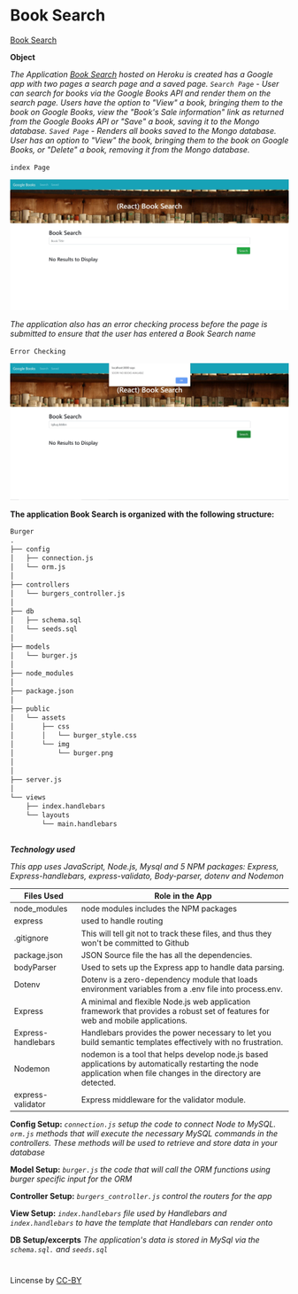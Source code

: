 # Book Search 

[ Book Search](https://floating-chamber-19128.herokuapp.com/) 

**Object**

*The Application [ Book Search](https://floating-chamber-19128.herokuapp.com/) hosted on Heroku is created has a Google app with two pages a search page and a saved page. `Search Page` - User can search for books via the Google Books API and render them on the search page. Users have the option to "View" a book, bringing them to the book on Google Books, view the "Book's Sale information" link as returned from the Google Books API or "Save" a book, saving it to the Mongo database. `Saved Page` - Renders all books saved to the Mongo database. User has an option to "View" the book, bringing them to the book on Google Books, or "Delete" a book, removing it from the Mongo database.*

`index Page`

<a href="#"><img src="https://github.com/fpinder/Books-Search/blob/master/client/images/index.jpg" alt="Home Page"></a>

*The application also has an error checking process before the page is submitted to ensure that the user has entered a  Book Search name*

`Error Checking`

<a href="#"><img src="https://github.com/fpinder/Books-Search/blob/master/client/images/noBooks.jpg" alt="Error Checking"></a>

**The application  Book Search is organized with the following structure:** 

```
Burger
.
├── config
│   ├── connection.js
│   └── orm.js
│ 
├── controllers
│   └── burgers_controller.js
│
├── db
│   ├── schema.sql
│   └── seeds.sql
│
├── models
│   └── burger.js
│ 
├── node_modules
│ 
├── package.json
│
├── public
│   └── assets
│       ├── css
│       │   └── burger_style.css
│       └── img
│           └── burger.png
│   
│
├── server.js
│
└── views
    ├── index.handlebars
    └── layouts
        └── main.handlebars


```


**_Technology used_**

*This app uses JavaScript, Node.js, Mysql and 5 NPM packages: Express, Express-handlebars, express-validato, Body-parser, dotenv and Nodemon*

 Files Used   |  Role in the App                                                                  |
| ------------ | -------------------------------------------------------------------------------------- |
| node_modules | node modules includes the  NPM packages |
| express         | used to handle routing |
| .gitignore   | This will tell git not to track these files, and thus they won't be committed to Github |
| package.json | JSON Source file the has all the dependencies.                    |
| bodyParser  | Used to sets up the Express app to handle data parsing. |
| Dotenv  |Dotenv is a zero-dependency module that loads environment variables from a .env file into process.env. | 
| Express | A minimal and flexible Node.js web application framework that provides a robust set of features for web and mobile applications.  |
| Express-handlebars | Handlebars provides the power necessary to let you build semantic templates effectively with no frustration.  |
| Nodemon | nodemon is a tool that helps develop node.js based applications by automatically restarting the node application when file changes in the directory are detected. | 
| express-validator | Express middleware for the validator module. |

**Config Setup:** *`connection.js` setup the code to connect Node to MySQL. `orm.js` methods that will execute the necessary MySQL commands in the controllers. These methods will be used to retrieve and store data in your database* 

**Model Setup:** *`burger.js` the code that will call the ORM functions using burger specific input for the ORM*

**Controller Setup:** *`burgers_controller.js` control the routers for the app*

**View Setup:** *`index.handlebars` file used by Handlebars and `index.handlebars` to have the template that Handlebars can render onto* 

**DB Setup/excerpts** *The application's data is stored in MySql via the `schema.sql.` and `seeds.sql`* 

#
Lincense by <a href="https://creativecommons.org/licenses/by/3.0/" rel="nofollow">CC-BY</a>
